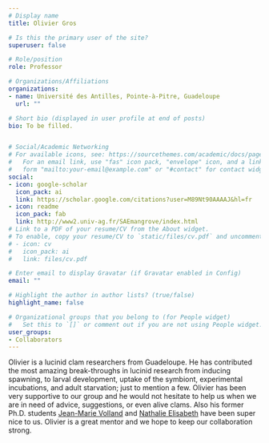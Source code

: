 ```yaml
---
# Display name
title: Olivier Gros

# Is this the primary user of the site?
superuser: false

# Role/position
role: Professor

# Organizations/Affiliations
organizations:
- name: Université des Antilles, Pointe-à-Pitre, Guadeloupe
  url: ""

# Short bio (displayed in user profile at end of posts)
bio: To be filled.


# Social/Academic Networking
# For available icons, see: https://sourcethemes.com/academic/docs/page-builder/#icons
#   For an email link, use "fas" icon pack, "envelope" icon, and a link in the
#   form "mailto:your-email@example.com" or "#contact" for contact widget.
social:
- icon: google-scholar
  icon_pack: ai
  link: https://scholar.google.com/citations?user=M89Nt90AAAAJ&hl=fr
- icon: readme
  icon_pack: fab
  link: http://www2.univ-ag.fr/SAEmangrove/index.html
# Link to a PDF of your resume/CV from the About widget.
# To enable, copy your resume/CV to `static/files/cv.pdf` and uncomment the lines below.
# - icon: cv
#   icon_pack: ai
#   link: files/cv.pdf

# Enter email to display Gravatar (if Gravatar enabled in Config)
email: ""

# Highlight the author in author lists? (true/false)
highlight_name: false

# Organizational groups that you belong to (for People widget)
#   Set this to `[]` or comment out if you are not using People widget.
user_groups:
- Collaborators
---
```



Olivier is a lucinid clam researchers from Guadeloupe. He has contributed the most amazing break-throughs in lucinid research from inducing spawning, to larval development, uptake of the symbiont, experimental incubations, and adult starvation; just to mention a few. Olivier has been very supportive to our group and he would not hesitate to help us when we are in need of advice, suggestions, or even alive clams. Also his former Ph.D. students [Jean-Marie Volland](https://jgi.doe.gov/our-science/scientists-jgi/single-cells/) and [Nathalie Elisabeth](https://biosciences.lbl.gov/profiles/nathalie-elisabeth/) have been super nice to us. Olivier is a great mentor and we hope to keep our collaboration strong. 
